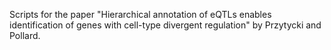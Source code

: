 Scripts for the paper "Hierarchical annotation of eQTLs enables identification of genes with cell-type divergent regulation" by Przytycki and Pollard.
